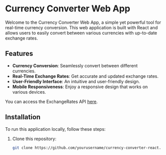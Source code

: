 # Currency Converter Web App

Welcome to the Currency Converter Web App, a simple yet powerful tool for real-time currency conversion. This web application is built with React and allows users to easily convert between various currencies with up-to-date exchange rates.

## Features

- **Currency Conversion**: Seamlessly convert between different currencies.
- **Real-Time Exchange Rates**: Get accurate and updated exchange rates.
- **User-Friendly Interface**: An intuitive and user-friendly design.
- **Mobile Responsiveness**: Enjoy a responsive design that works on various devices.

You can access the ExchangeRates API [here](https://manage.exchangeratesapi.io/).

## Installation

To run this application locally, follow these steps:

1. Clone this repository:

   ```bash
   git clone https://github.com/yourusername/currency-converter-react.git
